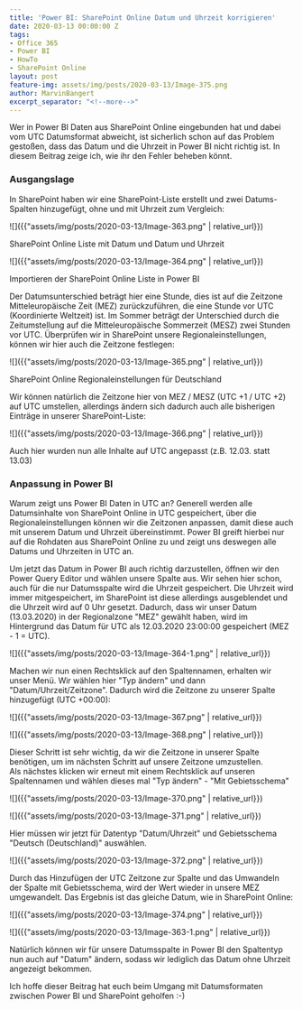 ```yaml
---
title: 'Power BI: SharePoint Online Datum und Uhrzeit korrigieren'
date: 2020-03-13 00:00:00 Z
tags:
- Office 365
- Power BI
- HowTo
- SharePoint Online
layout: post
feature-img: assets/img/posts/2020-03-13/Image-375.png
author: MarvinBangert
excerpt_separator: "<!--more-->"
---
```


Wer in Power BI Daten aus SharePoint Online eingebunden hat und dabei vom UTC Datumsformat abweicht, ist sicherlich schon auf das Problem gestoßen, dass das Datum und die Uhrzeit in Power BI nicht richtig ist. In diesem Beitrag zeige ich, wie ihr den Fehler beheben könnt.
<!--more-->

### Ausgangslage

In SharePoint haben wir eine SharePoint-Liste erstellt und zwei Datums-Spalten hinzugefügt, ohne und mit Uhrzeit zum Vergleich:

![]({{"assets/img/posts/2020-03-13/Image-363.png" | relative_url}})

SharePoint Online Liste mit Datum und Datum und Uhrzeit

![]({{"assets/img/posts/2020-03-13/Image-364.png" | relative_url}})

Importieren der SharePoint Online Liste in Power BI

Der Datumsunterschied beträgt hier eine Stunde, dies ist auf die Zeitzone Mitteleuropäische Zeit (MEZ) zurückzuführen, die eine Stunde vor UTC (Koordinierte Weltzeit) ist. Im Sommer beträgt der Unterschied durch die Zeitumstellung auf die Mitteleuropäische Sommerzeit (MESZ) zwei Stunden vor UTC. Überprüfen wir in SharePoint unsere Regionaleinstellungen, können wir hier auch die Zeitzone festlegen:

![]({{"assets/img/posts/2020-03-13/Image-365.png" | relative_url}})

SharePoint Online Regionaleinstellungen für Deutschland

Wir können natürlich die Zeitzone hier von MEZ / MESZ (UTC +1 / UTC +2) auf UTC umstellen, allerdings ändern sich dadurch auch alle bisherigen Einträge in unserer SharePoint-Liste:

![]({{"assets/img/posts/2020-03-13/Image-366.png" | relative_url}})

Auch hier wurden nun alle Inhalte auf UTC angepasst (z.B. 12.03. statt 13.03)

### Anpassung in Power BI

Warum zeigt uns Power BI Daten in UTC an? Generell werden alle Datumsinhalte von SharePoint Online in UTC gespeichert, über die Regionaleinstellungen können wir die Zeitzonen anpassen, damit diese auch mit unserem Datum und Uhrzeit übereinstimmt. Power BI greift hierbei nur auf die Rohdaten aus SharePoint Online zu und zeigt uns deswegen alle Datums und Uhrzeiten in UTC an.

Um jetzt das Datum in Power BI auch richtig darzustellen, öffnen wir den Power Query Editor und wählen unsere Spalte aus. Wir sehen hier schon, auch für die nur Datumsspalte wird die Uhrzeit gespeichert. Die Uhrzeit wird immer mitgespeichert, im SharePoint ist diese allerdings ausgeblendet und die Uhrzeit wird auf 0 Uhr gesetzt. Dadurch, dass wir unser Datum (13.03.2020) in der Regionalzone "MEZ" gewählt haben, wird im Hintergrund das Datum für UTC als 12.03.2020 23:00:00 gespeichert (MEZ - 1 = UTC).

![]({{"assets/img/posts/2020-03-13/Image-364-1.png" | relative_url}})

Machen wir nun einen Rechtsklick auf den Spaltennamen, erhalten wir unser Menü. Wir wählen hier "Typ ändern" und dann "Datum/Uhrzeit/Zeitzone". Dadurch wird die Zeitzone zu unserer Spalte hinzugefügt (UTC +00:00):

![]({{"assets/img/posts/2020-03-13/Image-367.png" | relative_url}})

![]({{"assets/img/posts/2020-03-13/Image-368.png" | relative_url}})

Dieser Schritt ist sehr wichtig, da wir die Zeitzone in unserer Spalte benötigen, um im nächsten Schritt auf unsere Zeitzone umzustellen.  
Als nächstes klicken wir erneut mit einem Rechtsklick auf unseren Spaltennamen und wählen dieses mal "Typ ändern" - "Mit Gebietsschema"

![]({{"assets/img/posts/2020-03-13/Image-370.png" | relative_url}})

![]({{"assets/img/posts/2020-03-13/Image-371.png" | relative_url}})

Hier müssen wir jetzt für Datentyp "Datum/Uhrzeit" und Gebietsschema "Deutsch (Deutschland)" auswählen. 

![]({{"assets/img/posts/2020-03-13/Image-372.png" | relative_url}})

Durch das Hinzufügen der UTC Zeitzone zur Spalte und das Umwandeln der Spalte mit Gebietsschema, wird der Wert wieder in unsere MEZ umgewandelt. Das Ergebnis ist das gleiche Datum, wie in SharePoint Online:

![]({{"assets/img/posts/2020-03-13/Image-374.png" | relative_url}})

![]({{"assets/img/posts/2020-03-13/Image-363-1.png" | relative_url}})

Natürlich können wir für unsere Datumsspalte in Power BI den Spaltentyp nun auch auf "Datum" ändern, sodass wir lediglich das Datum ohne Uhrzeit angezeigt bekommen.

Ich hoffe dieser Beitrag hat euch beim Umgang mit Datumsformaten zwischen Power BI und SharePoint geholfen :-)
